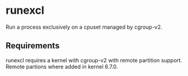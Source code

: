# runexcl
Run a process exclusively on a cpuset managed by cgroup-v2.

## Requirements

runexcl requires a kernel with cgroup-v2 with remote partition support. Remote
partions where added in kernel 6.7.0.
